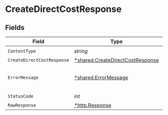 # CreateDirectCostResponse


## Fields

| Field                                                                               | Type                                                                                | Required                                                                            | Description                                                                         |
| ----------------------------------------------------------------------------------- | ----------------------------------------------------------------------------------- | ----------------------------------------------------------------------------------- | ----------------------------------------------------------------------------------- |
| `ContentType`                                                                       | *string*                                                                            | :heavy_check_mark:                                                                  | N/A                                                                                 |
| `CreateDirectCostResponse`                                                          | [*shared.CreateDirectCostResponse](../../models/shared/createdirectcostresponse.md) | :heavy_minus_sign:                                                                  | Success                                                                             |
| `ErrorMessage`                                                                      | [*shared.ErrorMessage](../../models/shared/errormessage.md)                         | :heavy_minus_sign:                                                                  | The request made is not valid.                                                      |
| `StatusCode`                                                                        | *int*                                                                               | :heavy_check_mark:                                                                  | N/A                                                                                 |
| `RawResponse`                                                                       | [*http.Response](https://pkg.go.dev/net/http#Response)                              | :heavy_minus_sign:                                                                  | N/A                                                                                 |